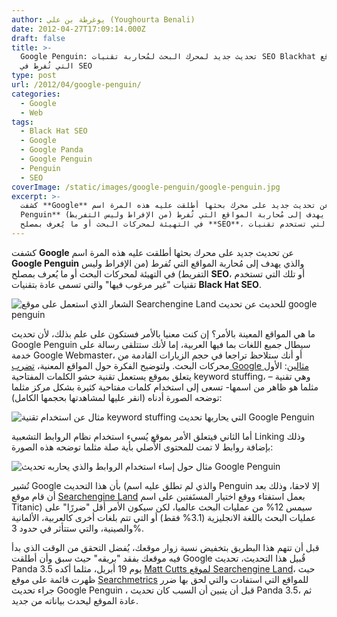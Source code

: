 ```yaml
---
author: يوغرطة بن علي (Youghourta Benali)
date: 2012-04-27T17:09:14.000Z
draft: false
title: >-
  Google Penguin: تحديث جديد لمحرك البحث لمُحاربة تقنيات SEO Blackhat والمواقع
  التي تُفرط في SEO  
type: post
url: /2012/04/google-penguin/
categories:
  - Google
  - Web
tags:
  - Black Hat SEO
  - Google
  - Google Panda
  - Google Penguin
  - Penguin
  - SEO
coverImage: /static/images/google-penguin/google-penguin.jpg
excerpt: >-
  كشفت **Google** عن تحديث جديد على محرك بحثها أطلقت عليه هذه المرة اسم **Google
  Penguin** والذي يهدف إلى مُحاربة المواقع التي تُفرط (من الإفراط وليس التفريط)
  في التهيئة لمحركات البحث أو ما يُعرف بمصلح **SEO**، أو تلك التي تستخدم تقنيات
---
```

كشفت **Google** عن تحديث جديد على محرك بحثها أطلقت عليه هذه المرة اسم **Google Penguin** والذي يهدف إلى مُحاربة المواقع التي تُفرط (من الإفراط وليس التفريط) في التهيئة لمحركات البحث أو ما يُعرف بمصلح **SEO**، أو تلك التي تستخدم تقنيات "غير مرغوب فيها" والتي تسمى عادة بتقنيات **Black Hat SEO**.

![الشعار الذي استعمل على موقع Searchengine Land للحديث عن تحديث google penguin](/static/images/google-penguin/google-penguin.jpg)

ما هي المواقع المعينة بالأمر؟ إن كنت معنيا بالأمر فستكون على علم بذلك، لأن تحديث Google Penguin سيطال جميع اللغات بما فيها العربية، إما لأنك ستتلقى رسالة على خدمة Google Webmaster، أو أنك ستلاحظ تراجعا في حجم الزيارات القادمة من محركات البحث. ولتوضيح الفكرة حول المواقع المعنية، [تضرب Google مثالين](http://googlewebmastercentral.blogspot.com/2012/04/another-step-to-reward-high-quality.html): الأول يتعلق بموقع يستعمل تقنية حشو الكلمات المفتاحية keyword stuffing، وهي تقنية –مثلما هو ظاهر من اسمها- تسعى إلى استخدام كلمات مفتاحية كثيرة بشكل مركز مثلما توضحه الصورة أدناه (انقر عليها لمشاهدتها بحجمها الكامل):

![مثال عن استخدام تقنية keyword stuffing التي يحاربها تحديث Google Penguin](/static/images/google-penguin/keyword-stuffing-1024x637.png)

أما الثاني فيتعلق الأمر بموقع يُسيء استخدام نظام الروابط التشعبية Linking وذلك بإضافة روابط لا تمت للمحتوى الأًصلي بأية صلة مثلما توضحه هذه الصورة:

![مثال حول إساء استخدام الروابط والذي يحاربه تحديث Google Penguin](/static/images/google-penguin/link-spam.png)

تُشير Google بأن هذا التحديث (والذي لم تطلق عليه اسم Penguin إلا لاحقا، وذلك بعد أن قام موقع [Searchengine Land](http://searchengineland.com/the-penguin-update-googles-webspam-algorithm-gets-official-name-119623) بعمل استفتاء ووقع اختيار المستَفتين على اسم Titanic) سيمس 12% من عمليات البحث عالميا، لكن سيكون الأمر أقل "ضررًا" على عمليات البحث باللغة الانجليزية (3.1% فقط) أو التي تتم بلغات أخرى كالعربية، الألمانية والصينية، والتي ستتأثر في حدود 3%.

قبل أن تتهم هذا البطريق بتخفيض نسبة زوار موقعك، يُفضل التحقق من الوقت الذي بدأ فيه موقعك بفقد "بريقه" حيث سبق وأن أطلقت Google قُبيل هذا التحديث، تحديث Panda 3.5 يوم 19 أبريل، مثلما أكده [Matt Cutts لموقع Searchengine Land](http://searchengineland.com/winners-losers-from-googles-webspam-update-119493)، حيث ظهرت قائمة على موقع [Searchmetrics](http://blog.searchmetrics.com/us/2012/04/25/google-bad-seo-update-a-first-earthquake-on-the-short-head/) للمواقع التي استفادت والتي لحق بها ضرر جراء تحديث Google Penguin ، قبل أن يتبين أن السبب كان تحديث Panda 3.5، ثم عادة الموقع ليحدث بياناته من جديد.

